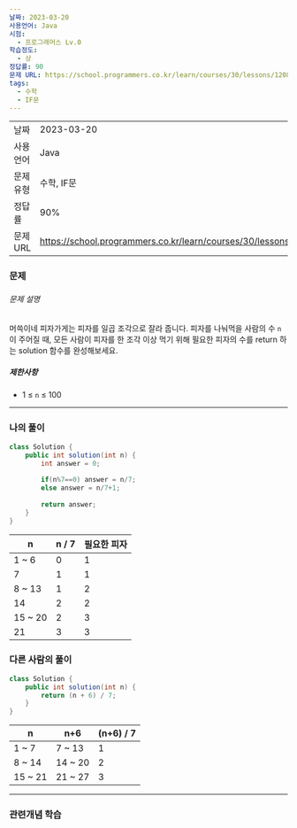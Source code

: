 ```yaml
---
날짜: 2023-03-20
사용언어: Java
시험:
  - 프로그래머스 Lv.0
학습정도:
  - 상
정답률: 90
문제 URL: https://school.programmers.co.kr/learn/courses/30/lessons/120814
tags:
  - 수학
  - IF문
---
```

|        |                                                                  |     |
| ------ | ---------------------------------------------------------------- | --- |
| 날짜     | 2023-03-20                                                       |     |
| 사용 언어  | Java                                                             |     |
| 문제 유형  | 수학, IF문                                                          |     |
| 정답률    | 90%                                                              |     |
| 문제 URL | https://school.programmers.co.kr/learn/courses/30/lessons/120814 |     |

### 문제

###### 문제 설명

머쓱이네 피자가게는 피자를 일곱 조각으로 잘라 줍니다. 피자를 나눠먹을 사람의 수 `n`이 주어질 때, 모든 사람이 피자를 한 조각 이상 먹기 위해 필요한 피자의 수를 return 하는 solution 함수를 완성해보세요.

##### 제한사항

- 1 ≤ `n` ≤ 100

---

### 나의 풀이

```java
class Solution {
    public int solution(int n) {
        int answer = 0;
        
        if(n%7==0) answer = n/7;
        else answer = n/7+1;
        
        return answer;
    }
}
```

| n       | n / 7 | 필요한 피자 |
| ------- | ----- | ----------- |
| 1 ~ 6   | 0     | 1           |
| 7       | 1     | 1           |
| 8 ~ 13  | 1     | 2           |
| 14      | 2     | 2           |
| 15 ~ 20 | 2     | 3           |
| 21      | 3     | 3           | 
### 다른 사람의 풀이

```java
class Solution {
    public int solution(int n) {
        return (n + 6) / 7;
    }
}
```

| n       | n+6     | (n+6) / 7 |
| ------- | ------- | --------- |
| 1 ~ 7   | 7 ~ 13  | 1         |
| 8 ~ 14  | 14 ~ 20 | 2         |
| 15 ~ 21 | 21 ~ 27 | 3         |

---
### 관련개념 학습
